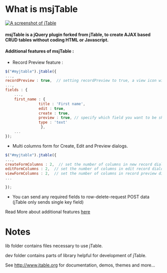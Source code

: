 What is msjTable
======



[![A screenshot of jTable](https://raw.githubusercontent.com/hikalkan/jtable/master/screenshot.png)](http://jtable.org/)

#### msjTable is a jQuery plugin forked from jTable, to create AJAX based CRUD tables without coding HTML or Javascript.

#### Additional features of msjTable :

* Record Preview feature :
```javascript
$("#myjtable").jtable({
...,
recordPreview : true,  // setting recordPreview to true, a view icon will appeare beside edit icon in each row
...,
fields : {
    ...,
    first_name : {
               title : 'First name',
               edit : true,
               create : true,
               preview : true, // specify which field you want to be shown in preview dialog
               type : 'text'
                },
    ...
});

```

* Multi columns form for Create, Edit and Preview dialogs.
```javascript
$("#myjtable").jtable({
...,
createFormColumns : 2,  // set the number of columns in new record dialog
editFormColumns : 2,  // set the number of columns in edit record dialog
viewFormColumns : 2,  // set the number of columns in record preview dialog
...

});
```

* You can send any required fields to row-delete-request POST data (jTable only sends single key field)








Read More about additional features [here](https://m-shaeri.ir/blog/jquery-jtable-awesome-full-featured-plugin-for-crud-table/)

Notes
======

lib folder contains files necessary to use jTable.

dev folder contains parts of library helpful for development of jTable.

See http://www.jtable.org for documentation, demos, themes and more...
